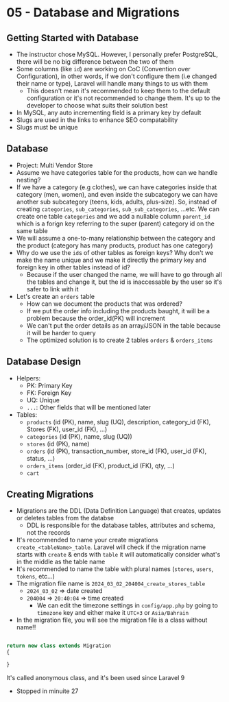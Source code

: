 # 05 - Database and Migrations

## Getting Started with Database

- The instructor chose MySQL. However, I personally prefer PostgreSQL, there will be no big difference between the two of them
- Some columns (like `id`) are working on CoC (Convention over Configuration), in other words, if we don't configure them (i.e changed their name or type), Laravel will handle many things to us with them
  - This doesn't mean it's recommended to keep them to the default configuration or it's not recommended to change them. It's up to the developer to choose what suits their solution best
- In MySQL, any auto incrementing field is a primary key by default
- Slugs are used in the links to enhance SEO compatability
- Slugs must be unique

## Database

- Project: Multi Vendor Store
- Assume we have categories table for the products, how can we handle nesting?
- If we have a category (e.g clothes), we can have categories inside that category (men, women), and even inside the subcategory we can have another sub subcategory (teens, kids, adults, plus-size). So, instead of creating `categories`, `sub_categories`, `sub_sub_categories`, ...etc. We can create one table `categories` and we add a nullable column `parent_id` which is a forign key referring to the super (parent) category id on the same table
- We will assume a one-to-many relationship between the category and the product (category has many products, product has one category)
- Why do we use the `id`s of other tables as foreign keys? Why don't we make the name unique and we make it directly the primary key and foreign key in other tables instead of id?
  - Because if the user changed the name, we will have to go through all the tables and change it, but the id is inaccessable by the user so it's safer to link with it
- Let's create an `orders` table
  - How can we document the products that was ordered?
  - If we put the order info including the products baught, it will be a problem because the order_id(PK) will increment
  - We can't put the order details as an array/JSON in the table because it will be harder to query
  - The optimized solution is to create 2 tables `orders` & `orders_items`

## Database Design

- Helpers:
  - PK: Primary Key
  - FK: Foreign Key
  - UQ: Unique
  - `...`: Other fields that will be mentioned later
- Tables:
  - `products` (id (PK), name, slug (UQ), description, category_id (FK), Stores (FK), user_id (FK), ...)
  - `categories` (id (PK), name, slug (UQ))
  - `stores` (id (PK), name)
  - `orders` (id (PK), transaction_number, store_id (FK), user_id (FK), status, ...)
  - `orders_items` (order_id (FK), product_id (FK), qty, ...)
  - `cart`

## Creating Migrations

- Migrations are the DDL (Data Definition Language) that creates, updates or deletes tables from the databse
  - DDL is responsible for the database tables, attributes and schema, not the records
- It's recommended to name your create migrations `create_<tableName>_table`. Laravel will check if the migration name starts with `create` & ends with `table` it will automatically consider what's in the middle as the table name
- It's recommended to name the table with plural names (`stores`, `users`, `tokens`, etc...)
- The migration file name is `2024_03_02_204004_create_stores_table`
  - `2024_03_02` => date created
  - `204004` => `20:40:04` => time created
    - We can edit the timezone settings in `config/app.php` by going to `timezone` key and either make it `UTC+3` or `Asia/Bahrain`
- In the migration file, you will see the migration file is a class without name!!

```php

return new class extends Migration
{

}
```

It's called anonymous class, and it's been used since Laravel 9

- Stopped in minuite 27

